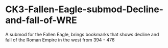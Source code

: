 # CK3-Fallen-Eagle-submod-Decline-and-fall-of-WRE
A submod for the Fallen Eagle, brings bookmarks that shows decline and fall of the Roman Empire in the west from 394 - 476
